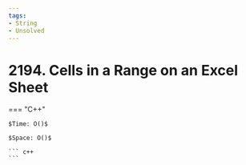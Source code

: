 ```yaml
---
tags:
- String
- Unsolved
---
```



# 2194. Cells in a Range on an Excel Sheet

=== "C++"

    $Time: O()$

    $Space: O()$

    ``` c++
    ```